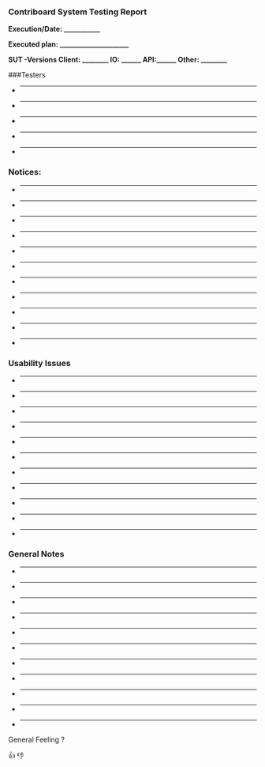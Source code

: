 ### Contriboard System Testing Report 


**Execution/Date: ___________**

**Executed plan: _____________________**

**SUT -Versions Client: ________ IO: ______ API:______ Other: ________**

###Testers

* _________________________
* _________________________
* _________________________
* _________________________
* _________________________

### Notices:

* __________________________________________________________
* __________________________________________________________
* __________________________________________________________
* __________________________________________________________
* __________________________________________________________
* __________________________________________________________
* __________________________________________________________
* __________________________________________________________
* __________________________________________________________
* __________________________________________________________
* __________________________________________________________

### Usability Issues

* __________________________________________________________
* __________________________________________________________
* __________________________________________________________
* __________________________________________________________
* __________________________________________________________
* __________________________________________________________
* __________________________________________________________
* __________________________________________________________
* __________________________________________________________
* __________________________________________________________
* __________________________________________________________



### General Notes

* __________________________________________________________
* __________________________________________________________
* __________________________________________________________
* __________________________________________________________
* __________________________________________________________
* __________________________________________________________
* __________________________________________________________
* __________________________________________________________
* __________________________________________________________
* __________________________________________________________
* __________________________________________________________






General Feeling ? 

:+1: 
:-1: 

 